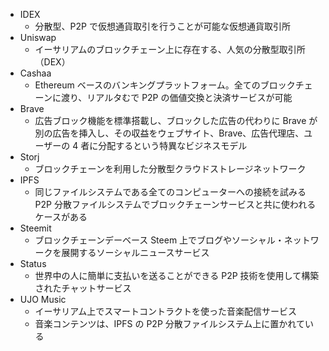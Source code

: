 - IDEX
  - 分散型、P2P で仮想通貨取引を行うことが可能な仮想通貨取引所
- Uniswap
  - イーサリアムのブロックチェーン上に存在する、人気の分散型取引所（DEX）
- Cashaa
  - Ethereum ベースのバンキングプラットフォーム。全てのブロックチェーンに渡り、リアルタむで P2P の価値交換と決済サービスが可能
- Brave
  - 広告ブロック機能を標準搭載し、ブロックした広告の代わりに Brave が別の広告を挿入し、その収益をウェブサイト、Brave、広告代理店、ユーザーの 4 者に分配するという特異なビジネスモデル
- Storj
  - ブロックチェーンを利用した分散型クラウドストレージネットワーク
- IPFS
  - 同じファイルシステムである全てのコンピューターへの接続を試みる P2P 分散ファイルシステムでブロックチェーンサービスと共に使われるケースがある
- Steemit
  - ブロックチェーンデーベース Steem 上でブログやソーシャル・ネットワークを展開するソーシャルニュースサービス
- Status
  - 世界中の人に簡単に支払いを送ることができる P2P 技術を使用して構築されたチャットサービス
- UJO Music
  - イーサリアム上でスマートコントラクトを使った音楽配信サービス
  - 音楽コンテンツは、IPFS の P2P 分散ファイルシステム上に置かれている

